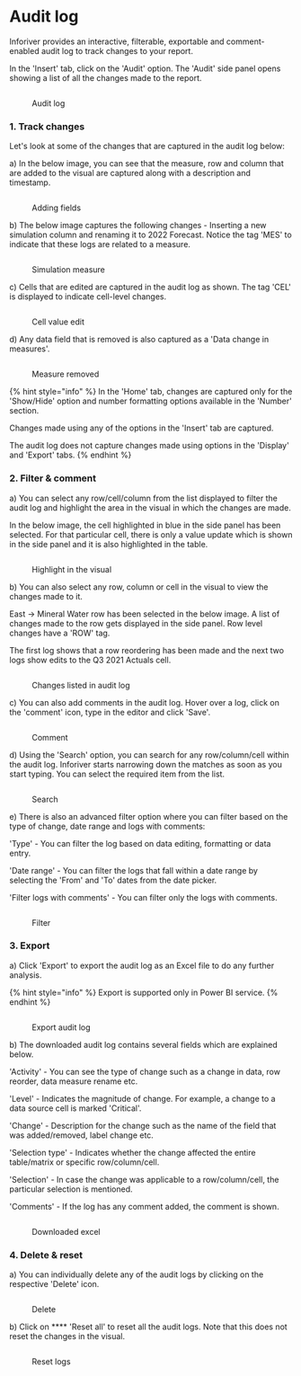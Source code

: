 # Audit log

Inforiver provides an interactive, filterable, exportable and comment-enabled audit log to track changes to your report.

In the 'Insert' tab, click on the 'Audit' option. The 'Audit' side panel opens showing a list of all the changes made to the report. &#x20;

<figure><img src="../.gitbook/assets/Audit (2).png" alt=""><figcaption><p>Audit log</p></figcaption></figure>

### 1. Track changes

Let's look at some of the changes that are captured in the audit log below:

a) In the below image, you can see that the measure, row and column that are added to the visual are captured along with a description and timestamp.

<figure><img src="../.gitbook/assets/Audit (3).png" alt=""><figcaption><p>Adding fields</p></figcaption></figure>

b) The below image captures the following changes - Inserting a new simulation column and renaming it to 2022 Forecast. Notice the tag 'MES' to indicate that these logs are related to a measure.

<figure><img src="../.gitbook/assets/Audit log measure.png" alt=""><figcaption><p>Simulation measure</p></figcaption></figure>

c) Cells that are edited are captured in the audit log as shown. The tag 'CEL' is displayed to indicate cell-level changes.

<figure><img src="../.gitbook/assets/Value change (1).png" alt=""><figcaption><p>Cell value edit</p></figcaption></figure>

d) Any data field that is removed is also captured as a 'Data change in measures'.&#x20;

<figure><img src="../.gitbook/assets/Measure remove.png" alt=""><figcaption><p>Measure removed</p></figcaption></figure>

{% hint style="info" %}
In the 'Home' tab, changes are captured only for the 'Show/Hide' option and number formatting options available in the 'Number' section.

Changes made using any of the options in the 'Insert' tab are captured.&#x20;

The audit log does not capture changes made using options in the 'Display' and 'Export' tabs.
{% endhint %}

### 2. Filter & comment

a) You can select any row/cell/column from the list displayed to filter the audit log and highlight the area in the visual in which the changes are made.&#x20;

In the below image, the cell highlighted in blue in the side panel has been selected. For that particular cell, there is only a value update which is shown in the side panel and it is also highlighted in the table.

<figure><img src="../.gitbook/assets/Selecting from list.png" alt=""><figcaption><p>Highlight in the visual</p></figcaption></figure>

b) You can also select any row, column or cell in the visual to view the changes made to it.

East -> Mineral Water row has been selected in the below image. A list of changes made to the row gets displayed in the side panel. Row level changes have a 'ROW' tag.

The first log shows that a row reordering has been made and the next two logs show edits to the Q3 2021 Actuals cell.

<figure><img src="../.gitbook/assets/Audit log list.png" alt=""><figcaption><p>Changes listed in audit log</p></figcaption></figure>

c) You can also add comments in the audit log. Hover over a log, click on the 'comment' icon, type in the editor and click 'Save'.&#x20;

<figure><img src="../.gitbook/assets/Comment.png" alt=""><figcaption><p>Comment</p></figcaption></figure>

d) Using the 'Search' option, you can search for any row/column/cell within the audit log. Inforiver starts narrowing down the matches as soon as you start typing. You can select the required item from the list.

<figure><img src="../.gitbook/assets/Search (3).png" alt=""><figcaption><p>Search</p></figcaption></figure>

e) There is also an advanced filter option where you can filter based on the type of change, date range and logs with comments:

'Type' - You can filter the log based on data editing, formatting or data entry.&#x20;

'Date range' - You can filter the logs that fall within a date range by selecting the 'From' and 'To' dates from the date picker.

'Filter logs with comments' - You can filter only the logs with comments.

<figure><img src="../.gitbook/assets/Filter (1).png" alt=""><figcaption><p>Filter</p></figcaption></figure>

### 3. Export

a) Click 'Export' to export the audit log as an Excel file to do any further analysis.&#x20;

{% hint style="info" %}
Export is supported only in Power BI service.
{% endhint %}

<figure><img src="../.gitbook/assets/Delete (4).png" alt=""><figcaption><p>Export audit log</p></figcaption></figure>

b) The downloaded audit log contains several fields which are explained below.

'Activity' - You can see the type of change such as a change in data, row reorder, data measure rename etc.&#x20;

'Level' - Indicates the magnitude of change. For example, a change to a data source cell is marked 'Critical'.

'Change' - Description for the change such as the name of the field that was added/removed, label change etc.

'Selection type' - Indicates whether the change affected the entire table/matrix or specific row/column/cell.

'Selection' - In case the change was applicable to a row/column/cell, the particular selection is mentioned.

'Comments' - If the log has any comment added, the comment is shown.

<figure><img src="../.gitbook/assets/Audit excel.png" alt=""><figcaption><p>Downloaded excel</p></figcaption></figure>

### 4. Delete & reset

a) You can individually delete any of the audit logs by clicking on the respective 'Delete' icon.

<figure><img src="../.gitbook/assets/Delete (3) (1).png" alt=""><figcaption><p>Delete</p></figcaption></figure>

b) Click on **** 'Reset all' to reset all the audit logs. Note that this does not reset the changes in the visual.&#x20;

<figure><img src="../.gitbook/assets/Delete (5).png" alt=""><figcaption><p>Reset logs</p></figcaption></figure>
